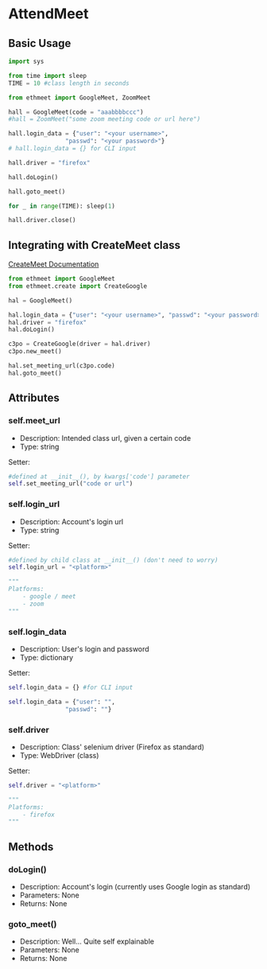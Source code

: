 # AttendMeet
## Basic Usage
```python
import sys

from time import sleep
TIME = 10 #class length in seconds

from ethmeet import GoogleMeet, ZoomMeet

hall = GoogleMeet(code = "aaabbbbccc")
#hall = ZoomMeet("some zoom meeting code or url here")

hall.login_data = {"user": "<your username>",
                "passwd": "<your password>"}
# hall.login_data = {} for CLI input

hall.driver = "firefox"

hall.doLogin()

hall.goto_meet()

for _ in range(TIME): sleep(1)

hall.driver.close()
```

## Integrating with CreateMeet class
[CreateMeet Documentation](https://github.com/sourcerer0/ethmeet/blob/master/docs/createMeet.md)
```python
from ethmeet import GoogleMeet
from ethmeet.create import CreateGoogle

hal = GoogleMeet()

hal.login_data = {"user": "<your username>", "passwd": "<your password>"}
hal.driver = "firefox"
hal.doLogin()

c3po = CreateGoogle(driver = hal.driver)
c3po.new_meet()

hal.set_meeting_url(c3po.code)
hal.goto_meet()
```

## Attributes
### self.meet_url
- Description: Intended class url, given a certain code
- Type: string

Setter:
```python
#defined at __init__(), by kwargs['code'] parameter
self.set_meeting_url("code or url")
```

### self.login_url
- Description: Account's login url
- Type: string

Setter:
```python
#defined by child class at __init__() (don't need to worry)
self.login_url = "<platform>"

"""
Platforms:
    - google / meet
    - zoom
"""
```

### self.login_data
- Description: User's login and password
- Type: dictionary

Setter:
```python
self.login_data = {} #for CLI input

self.login_data = {"user": "",
                "passwd": ""}
```

### self.driver
- Description: Class' selenium driver (Firefox as standard)
- Type: WebDriver (class)

Setter:
```python
self.driver = "<platform>"

"""
Platforms:
    - firefox
"""
```

## Methods
### doLogin()
- Description: Account's login (currently uses Google login as standard)
- Parameters: None
- Returns: None

### goto_meet()
- Description: Well... Quite self explainable
- Parameters: None
- Returns: None
